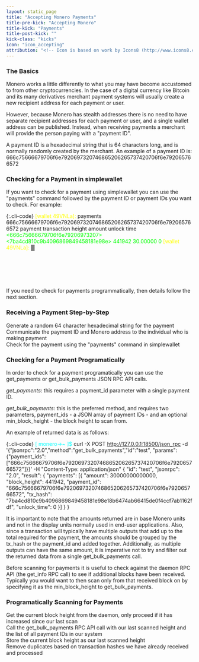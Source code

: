 ```yaml
---
layout: static_page
title: "Accepting Monero Payments"
title-pre-kick: "Accepting Monero"
title-kick: "Payments"
title-post-kick: ""
kick-class: "kicks"
icon: "icon_accepting"
attribution: "<!-- Icon is based on work by Icons8 (http://www.icons8.com) and is licensed under Creative Commons BY 3.0 -->"
---
```


### The Basics

Monero works a little differently to what you may have become accustomed to from other cryptocurrencies. In the case of a digital currency like Bitcoin and its many derivatives merchant payment systems will usually create a new recipient address for each payment or user.

However, because Monero has stealth addresses there is no need to have separate recipient addresses for each payment or user, and a single wallet address can be published. Instead, when receiving payments a merchant will provide the person paying with a "payment ID".

A payment ID is a hexadecimal string that is 64 characters long, and is normally randomly created by the merchant. An example of a payment ID is: <span style="word-break: break-all; word-wrap: break-word;">666c75666679706f6e7920697320746865206265737420706f6e792065766572</span>

### Checking for a Payment in simplewallet

If you want to check for a payment using simplewallet you can use the "payments" command followed by the payment ID or payment IDs you want to check. For example:

{:.cli-code}
<span style="color: yellow;">[wallet 49VNLa]:</span> payments 666c75666679706f6e7920697320746865206265737420706f6e792065766572
            payment                           transaction               height     amount     unlock time
<span style="color: lime;"><666c75666679706f6e79206973207>   <7ba4cd810c9b4096869849458181e98e>    441942     30.00000   0</span>
<span style="color: yellow;">[wallet 49VNLa]:</span> <span style="color: gray;">█</span><br><br><br><br><br><br>

If you need to check for payments programmatically, then details follow the next section.

### Receiving a Payment Step-by-Step

<i class="fa fa-level-up fa-rotate-90 fa-lg instruction-list"></i> Generate a random 64 character hexadecimal string for the payment  
<i class="fa fa-level-up fa-rotate-90 fa-lg instruction-list"></i> Communicate the payment ID and Monero address to the individual who is making payment  
<i class="fa fa-level-up fa-rotate-90 fa-lg instruction-list"></i> Check for the payment using the "payments" command in simplewallet

### Checking for a Payment Programatically

In order to check for a payment programatically you can use the get_payments or get_bulk_payments JSON RPC API calls.

*get_payments*: this requires a payment_id parameter with a single payment ID.

*get_bulk_payments*: this is the preferred method, and requires two parameters, payment_ids - a JSON array of payment IDs - and an optional min_block_height - the block height to scan from.

An example of returned data is as follows:

{:.cli-code}
<span style="color: cyan;">[ monero->~ ]$</span> curl -X POST http://127.0.0.1:18500/json_rpc -d '{"jsonrpc":"2.0","method":"get_bulk_payments","id":"test", "params":{"payment_ids": ["666c75666679706f6e7920697320746865206265737420706f6e792065766572"]}}' -H "Content-Type: application/json"
{
  "id": "test",
  "jsonrpc": "2.0",
  "result": {
    "payments": [{
      "amount": 30000000000000,
      "block_height": 441942,
      "payment_id": "666c75666679706f6e7920697320746865206265737420706f6e792065766572",
      "tx_hash": "7ba4cd810c9b4096869849458181e98e18b6474ab66415de0f4ccf7ab1162fdf",
      "unlock_time": 0
    }]
  }
}

It is important to note that the amounts returned are in base Monero units and not in the display units normally used in end-user applications. Also, since a transaction will typically have multiple outputs that add up to the total required for the payment, the amounts should be grouped by the tx_hash or the payment_id and added together. Additionally, as multiple outputs can have the same amount, it is imperative not to try and filter out the returned data from a single get_bulk_payments call.

Before scanning for payments it is useful to check against the daemon RPC API (the get_info RPC call) to see if additional blocks have been received. Typically you would want to then scan only from that received block on by specifying it as the min_block_height to get_bulk_payments.

### Programatically Scanning for Payments

<i class="fa fa-level-up fa-rotate-90 fa-lg instruction-list"></i> Get the current block height from the daemon, only proceed if it has increased since our last scan  
<i class="fa fa-level-up fa-rotate-90 fa-lg instruction-list"></i> Call the get_bulk_payments RPC API call with our last scanned height and the list of all payment IDs in our system  
<i class="fa fa-level-up fa-rotate-90 fa-lg instruction-list"></i> Store the current block height as our last scanned height  
<i class="fa fa-level-up fa-rotate-90 fa-lg instruction-list"></i> Remove duplicates based on transaction hashes we have already received and processed  
